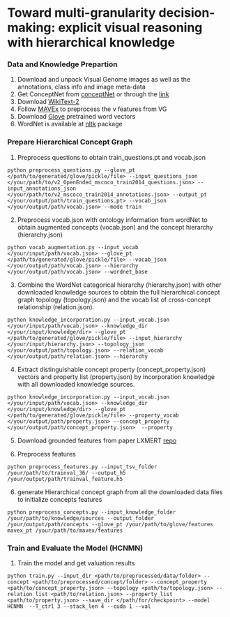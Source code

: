 # Toward multi-granularity decision-making: explicit visual reasoning with hierarchical knowledge

### Data and Knowledge Prepartion
1. Download and unpack Visual Genome images as well as the annotations, class info and image meta-data
2. Get ConceptNet from [conceptNet](https://github.com/commonsense/conceptnet5/) or through the [link](https://conceptnet-lite.fra1.cdn.digitaloceanspaces.com/conceptnet.db.zip)
3. Download [WikiText-2](https://huggingface.co/datasets/wikitext/tree/main)
4. Follow [MAVEx](https://github.com/jialinwu17/MAVEX) to preprocess the v features from VG
5. Download [Glove](https://nlp.stanford.edu/projects/glove/) pretrained word vectors
6. WordNet is available at [nltk](https://www.nltk.org/howto/wordnet.html) package


### Prepare Hierarchical Concept Graph
1. Preprocess questions to obtain train_questions.pt and vocab.json
```
python preprocess_questions.py --glove_pt </path/to/generated/glove/pickle/file> --input_questions_json </your/path/to/v2_OpenEnded_mscoco_train2014_questions.json> --input_annotations_json </your/path/to/v2_mscoco_train2014_annotations.json> --output_pt </your/output/path/train_questions.pt> --vocab_json </your/output/path/vocab.json> --mode train
``` 

2. Preprocess vocab.json with ontology information from wordNet to obtain augmented concepts (vocab.json) and the concept hierarchy (hierarchy.json)
```
python vocab_augmentation.py --input_vocab </your/input/path/vocab.json> --glove_pt </path/to/generated/glove/pickle/file> --vocab_json </your/output/path/vocab.json> --hierarchy </your/output/path/vocab.json> --wordnet_base
```

3. Combine the WordNet categorical hierarchy (hierarchy.json) with other downloaded knowledge sources to obtain the full hierarchical concept graph topology (topology.json) and the vocab list of cross-concept relationship (relation.json).
```
python knowledge_incorporation.py --input_vocab.json </your/input/path/vocab.json> --knowledge_dir </your/input/knowledge/dir> --glove_pt </path/to/generated/glove/pickle/file> --input_hierarchy </your/input/hierarchy.json> --topology_json </your/output/path/topology.json> --relation_vocab </your/output/path/relation.json> --hierarchy
```

4. Extract distinguishable concept property (concept_property.json) vectors and property list (property.json) by incorporation knowledge with all downloaded knowledge sources.
```
python knowledge_incorporation.py --input_vocab.json </your/input/path/vocab.json> --knowledge_dir </your/input/knowledge/dir> --glove_pt </path/to/generated/glove/pickle/file> --property_vocab </your/output/path/property.json> --concept_property </your/output/path/concept_property.json>  --property
```

5. Download grounded features from paper LXMERT [repo](https://github.com/airsplay/lxmert.git)

6. Preprocess features
```
python preprocess_features.py --input_tsv_folder /your/path/to/trainval_36/ --output_h5 /your/output/path/trainval_feature.h5
```
6. generate Hierarchical concept graph from all the downloaded data files to initialize concepts features
```
python preprocess_concepts.py --input_knowledge_folder /your/path/to/knowledge/sources --output_folder /your/output/path/concepts --glove_pt /your/path/to/glove/features mavex_pt /your/path/to/mavex/features
```

### Train and Evaluate the Model (HCNMN)

1. Train the model and get valuation results
```
python train.py --input_dir <path/to/preprocessed/data/folder> --concept <path/to/preprocessed/concept/folder> --concept_property <path/to/concept_property.json> --topology <path/to/topology.json> --relation_list <path/to/relation.json> --property_list <path/to/property.json> --save_dir </path/for/checkpoint> --model HCNMN  --T_ctrl 3 --stack_len 4 --cuda 1 --val
```

